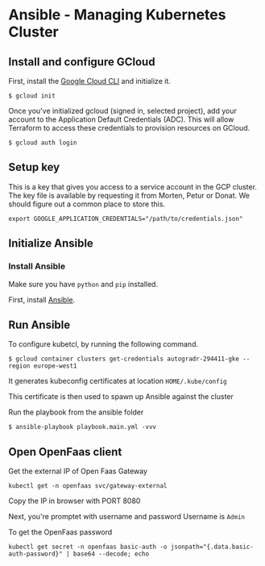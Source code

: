 # Ansible - Managing Kubernetes Cluster

## Install and configure GCloud

First, install the [Google Cloud CLI](https://cloud.google.com/sdk/docs/quickstarts) 
and initialize it.

```shell
$ gcloud init
```

Once you've initialized gcloud (signed in, selected project), add your account 
to the Application Default Credentials (ADC). This will allow Terraform to access
these credentials to provision resources on GCloud.

```shell
$ gcloud auth login
```

## Setup key

This is a key that gives you access to a service account in the GCP cluster. 
The key file is available by requesting it from Morten, Petur or Donat. We should figure out a common place to store this.

```shell
export GOOGLE_APPLICATION_CREDENTIALS="/path/to/credentials.json"
```

## Initialize Ansible

### Install Ansible
Make sure you have `python` and `pip` installed.

First, install [Ansible](https://docs.ansible.com/ansible/latest/installation_guide/intro_installation.html#installing-ansible-on-ubuntu).


## Run Ansible

To configure kubetcl, by running the following command. 

```shell
$ gcloud container clusters get-credentials autogradr-294411-gke --region europe-west1
```

It generates kubeconfig certificates at location `HOME/.kube/config`

This certificate is then used to spawn up Ansible against the cluster

Run the playbook from the ansible folder

```shell
$ ansible-playbook playbook.main.yml -vvv
```

## Open OpenFaas client

Get the external IP of Open Faas Gateway

```shell
kubectl get -n openfaas svc/gateway-external
```

Copy the IP in browser with PORT 8080

Next, you're promptet with username and password
Username is `Admin`

To get the OpenFaas password
```shell
kubectl get secret -n openfaas basic-auth -o jsonpath="{.data.basic-auth-password}" | base64 --decode; echo
```